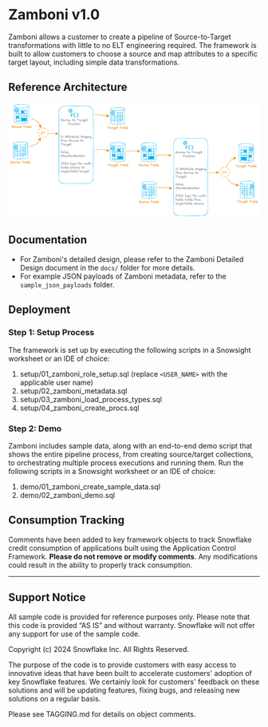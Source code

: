 # Zamboni v1.0

Zamboni allows a customer to create a pipeline of Source-to-Target transformations with little to no ELT engineering required.  The framework is built to allow customers to choose a source and map attributes to a specific target layout, including simple data transformations.

## Reference Architecture
![Zamboni](img/zamboni_design.png)

## Documentation

 - For Zamboni's detailed design, please refer to the Zamboni Detailed Design document in the `docs/` folder for more details.
 - For example JSON payloads of Zamboni metadata, refer to the `sample_json_payloads` folder.

## Deployment

### Step 1: Setup Process
The framework is set up by executing the following scripts in a Snowsight worksheet or an IDE of choice:

1. setup/01_zamboni_role_setup.sql (replace `<USER_NAME>` with the applicable user name)
2. setup/02_zamboni_metadata.sql
3. setup/03_zamboni_load_process_types.sql
4. setup/04_zamboni_create_procs.sql

### Step 2: Demo
Zamboni includes sample data, along with an end-to-end demo script that shows the entire pipeline process, from creating source/target collections, to orchestrating multiple process executions and running them.  Run the following scripts in a Snowsight worksheet or an IDE of choice:

1. demo/01_zamboni_create_sample_data.sql
2. demo/02_zamboni_demo.sql

## Consumption Tracking
Comments have been added to key framework objects to track Snowflake credit consumption of applications built using the Application Control Framework.  **Please do not remove or modify comments**.  Any modifications could result in the ability to properly track consumption.

---

## Support Notice
All sample code is provided for reference purposes only. Please note that this code is provided “AS IS” and without warranty.  Snowflake will not offer any support for use of the sample code.

Copyright (c) 2024 Snowflake Inc. All Rights Reserved.

The purpose of the code is to provide customers with easy access to innovative ideas that have been built to accelerate customers' adoption of key Snowflake features.  We certainly look for customers' feedback on these solutions and will be updating features, fixing bugs, and releasing new solutions on a regular basis.

Please see TAGGING.md for details on object comments.